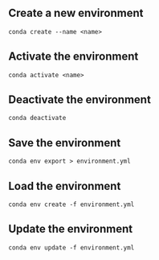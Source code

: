 ## Create a new environment

```
conda create --name <name>
```

## Activate the environment

```
conda activate <name>
```

## Deactivate the environment

```
conda deactivate
```

## Save the environment

```
conda env export > environment.yml
```

## Load the environment

```
conda env create -f environment.yml
```

## Update the environment

```
conda env update -f environment.yml
```
